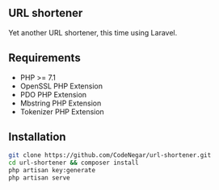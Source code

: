 ## URL shortener

Yet another URL shortener, this time using Laravel.

## Requirements

- PHP >= 7.1
- OpenSSL PHP Extension
- PDO PHP Extension
- Mbstring PHP Extension
- Tokenizer PHP Extension

## Installation

```bash
git clone https://github.com/CodeNegar/url-shortener.git
cd url-shortener && composer install
php artisan key:generate
php artisan serve
```